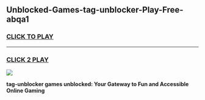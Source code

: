 
## Unblocked-Games-tag-unblocker-Play-Free-abqa1
<h3>
<a href="https://premium76.site?title=tag-unblocker&ref=12A">CLICK TO PLAY</a></h3>
<hr>

<h3>
<a href="https://premium76.site?title=tag-unblocker&ref=12A">CLICK 2 PLAY</a>
  
</h3>

<a href="https://premium76.site?title=tag-unblocker&ref=12A"><img src="https://clearcache.store/games.png"></a>


**tag-unblocker games unblocked: Your Gateway to Fun and Accessible Online Gaming**
